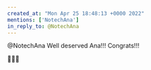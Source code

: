 ```yaml
---
created_at: "Mon Apr 25 18:48:13 +0000 2022"
mentions: ['NotechAna']
in_reply_to: @NotechAna
---
```


@NotechAna Well deserved Ana!!! Congrats!!!

🥳🥳🥳